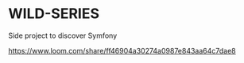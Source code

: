# WILD-SERIES
Side project to discover Symfony

https://www.loom.com/share/ff46904a30274a0987e843aa64c7dae8
